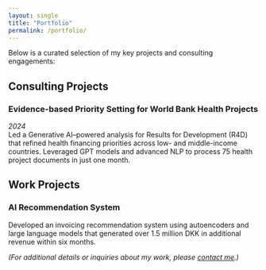 ```yaml
---
layout: single
title: "Portfolio"
permalink: /portfolio/
---
```


Below is a curated selection of my key projects and consulting engagements:

## Consulting Projects

### Evidence-based Priority Setting for World Bank Health Projects
*2024*  
Led a Generative AI–powered analysis for Results for Development (R4D) that refined health financing priorities across low- and middle-income countries. Leveraged GPT models and advanced NLP to process 75 health project documents in just one month.

## Work Projects

### AI Recommendation System
Developed an invoicing recommendation system using autoencoders and large language models that generated over 1.5 million DKK in additional revenue within six months.

*(For additional details or inquiries about my work, please [contact me](mailto:franz.buchmann07@gmail.com).)*

